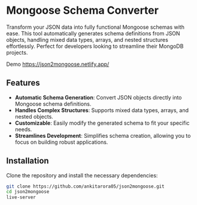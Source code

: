 # Mongoose Schema Converter

Transform your JSON data into fully functional Mongoose schemas with ease. This tool automatically generates schema definitions from JSON objects, handling mixed data types, arrays, and nested structures effortlessly. Perfect for developers looking to streamline their MongoDB projects.

Demo https://json2mongoose.netlify.app/

## Features

- **Automatic Schema Generation**: Convert JSON objects directly into Mongoose schema definitions.
- **Handles Complex Structures**: Supports mixed data types, arrays, and nested objects.
- **Customizable**: Easily modify the generated schema to fit your specific needs.
- **Streamlines Development**: Simplifies schema creation, allowing you to focus on building robust applications.

## Installation

Clone the repository and install the necessary dependencies:

```bash
git clone https://github.com/ankitarora05/json2mongoose.git
cd json2mongoose
live-server
